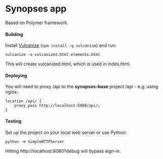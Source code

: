 # Synopses app

Based on Polymer framework.

#### Building

Install [Vulcanize](https://github.com/polymer/vulcanize) (`npm install -g vulcanize`) and run:

    vulcanize -o vulcanized.html elements.html

This will create vulcanized.html, which is used in index.html.

#### Deploying

You will need to proxy /api to the **synopses-base** project /api - e.g. using nginx:

```
location /api/ {
    proxy_pass http://localhost:5000/api/;
}
```

#### Testing

Set up the project on your local web server or use Python:

`python -m SimpleHTTPServer`

Hitting http://localhost:8080?debug will bypass sign-in.
